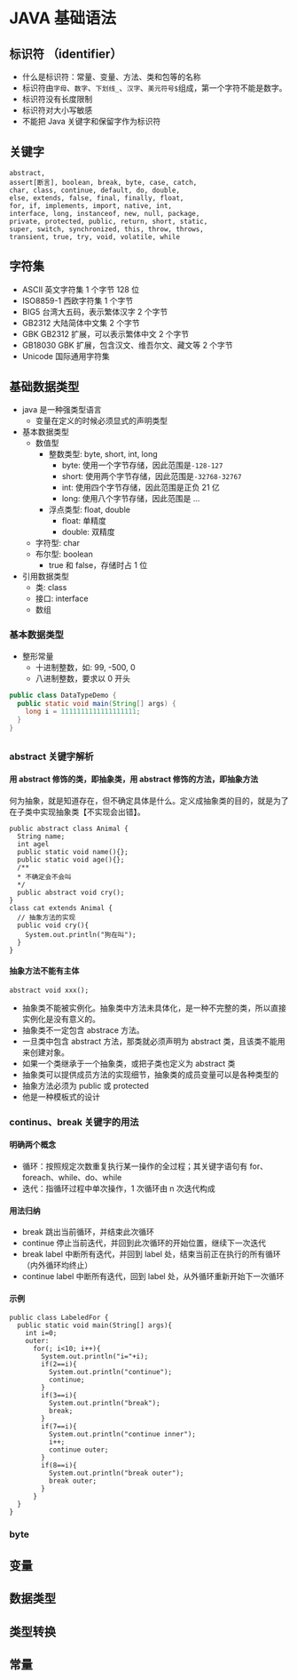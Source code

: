 # JAVA 基础语法

## 标识符 （identifier）

- 什么是标识符：常量、变量、方法、类和包等的名称
- 标识符由`字母`、`数字`、`下划线_`、`汉字`、`美元符号$`组成，第一个字符不能是数字。
- 标识符没有长度限制
- 标识符对大小写敏感
- 不能把 Java 关键字和保留字作为标识符

## 关键字

```
abstract,
assert[断言], boolean, break, byte, case, catch,
char, class, continue, default, do, double,
else, extends, false, final, finally, float,
for, if, implements, import, native, int,
interface, long, instanceof, new, null, package,
private, protected, public, return, short, static,
super, switch, synchronized, this, throw, throws,
transient, true, try, void, volatile, while
```

## 字符集

- ASCII 英文字符集 1 个字节 128 位
- ISO8859-1 西欧字符集 1 个字节
- BIG5 台湾大五码，表示繁体汉字 2 个字节
- GB2312 大陆简体中文集 2 个字节
- GBK GB2312 扩展，可以表示繁体中文 2 个字节
- GB18030 GBK 扩展，包含汉文、维吾尔文、藏文等 2 个字节
- Unicode 国际通用字符集

## 基础数据类型

- java 是一种强类型语言
  - 变量在定义的时候必须显式的声明类型
- 基本数据类型
  - 数值型
    - 整数类型: byte, short, int, long
      - byte: 使用一个字节存储，因此范围是`-128-127`
      - short: 使用两个字节存储，因此范围是`-32768-32767`
      - int: 使用四个字节存储，因此范围是正负 21 亿
      - long: 使用八个字节存储，因此范围是 ...
    - 浮点类型: float, double
      - float: 单精度
      - double: 双精度
  - 字符型: char
  - 布尔型: boolean
    - true 和 false，存储时占 1 位
- 引用数据类型
  - 类: class
  - 接口: interface
  - 数组

### 基本数据类型

- 整形常量
  - 十进制整数，如: 99, -500, 0
  - 八进制整数，要求以 0 开头

```java
public class DataTypeDemo {
  public static void main(String[] args) {
    long i = 1111111111111111111;
  }
}
```

##

### abstract 关键字解析

#### 用 abstract 修饰的类，即抽象类，用 abstract 修饰的方法，即抽象方法

何为抽象，就是知道存在，但不确定具体是什么。定义成抽象类的目的，就是为了在子类中实现抽象类【不实现会出错】。

```
public abstract class Animal {
  String name;
  int agel
  public static void name(){};
  public static void age(){};
  /**
  * 不确定会不会叫
  */
  public abstract void cry();
}
class cat extends Animal {
  // 抽象方法的实现
  public void cry(){
    System.out.println("狗在叫");
  }
}
```

#### 抽象方法不能有主体

```
abstract void xxx();
```

- 抽象类不能被实例化。抽象类中方法未具体化，是一种不完整的类，所以直接实例化是没有意义的。
- 抽象类不一定包含 abstrace 方法。
- 一旦类中包含 abstract 方法，那类就必须声明为 abstract 类，且该类不能用来创建对象。
- 如果一个类继承于一个抽象类，或把子类也定义为 abstract 类
- 抽象类可以提供成员方法的实现细节，抽象类的成员变量可以是各种类型的
- 抽象方法必须为 public 或 protected
- 他是一种模板式的设计

### continus、break 关键字的用法

#### 明确两个概念

- 循环：按照规定次数重复执行某一操作的全过程；其关键字语句有 for、foreach、while、do、while
- 迭代：指循环过程中单次操作，1 次循环由 n 次迭代构成

#### 用法归纳

- break 跳出当前循环，并结束此次循环
- continue 停止当前迭代，并回到此次循环的开始位置，继续下一次迭代
- break label 中断所有迭代，并回到 label 处，结束当前正在执行的所有循环（内外循环均终止）
- continue label 中断所有迭代，回到 label 处，从外循环重新开始下一次循环

#### 示例

```
public class LabeledFor {
  public static void main(String[] args){
    int i=0;
    outer:
      for(; i<10; i++){
        System.out.println("i="+i);
        if(2==i){
          System.out.println("continue");
          continue;
        }
        if(3==i){
          System.out.println("break");
          break;
        }
        if(7==i){
          System.out.println("continue inner");
          i++;
          continue outer;
        }
        if(8==i){
          System.out.println("break outer");
          break outer;
        }
      }
  }
}
```

### byte

## 变量

## 数据类型

## 类型转换

## 常量

